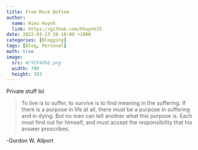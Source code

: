 ```yaml
---
title: From Rock Bottom
author:
  name: Hieu Huynh
  link: https://github.com/hhuynh15
date: 2022-03-13 20:10:00 +1000
categories: [Blogging]
tags: [Blog, Personal]
math: true
image: 
  src: #/YCF4dh6.png
  width: 700
  height: 393
---
```


Private stuff lol

> To live is to suffer, to survive is to find meaning in the suffering. If there is a purpose in life at all, there must be a purpose in suffering and in dying. But no man can tell another what this purpose is. Each must find out for himself, and must accept the responsibility that his answer prescribes.

  -Gordon W. Allport